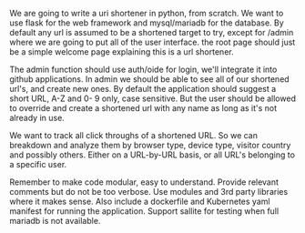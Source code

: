 We are going to write a uri shortener in python, from scratch. We want to use flask for the web framework and mysql/mariadb for the database. By default any url is assumed to be a shortened target to try, except for /admin where we are going to put all of the user interface. the root page should just be a simple welcome page explaining this is a url shortener.

The admin function should use auth/oide for login, we'll integrate it into github applications. In admin we should be able to see all of our shortened url's, and create new ones. By default the application should suggest a short URL, A-Z and 0- 9 only, case sensitive. But the user should be allowed to override and create a shortened url with any name as long as it's not already in use.

We want to track all click throughs of a shortened URL. So we can breakdown and analyze them by browser type, device type, visitor country and possibly others. Either on a URL-by-URL basis, or all URL's belonging to a specific user.

Remember to make code modular, easy to understand. Provide relevant comments but do not be too verbose. Use modules and 3rd party libraries where it makes sense. Also include a dockerfile and Kubernetes yaml manifest for running the application. Support sallite for testing when full mariadb is not available.